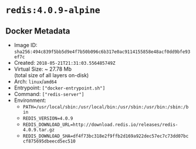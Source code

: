 # `redis:4.0.9-alpine`

## Docker Metadata

- Image ID: `sha256:494c839f5bb5d9e4f7b50b096c6b317e0ac9114155858e48acf0dd9bfe93ef7c`
- Created: `2018-05-21T21:31:03.556485749Z`
- Virtual Size: ~ 27.78 Mb  
  (total size of all layers on-disk)
- Arch: `linux`/`amd64`
- Entrypoint: `["docker-entrypoint.sh"]`
- Command: `["redis-server"]`
- Environment:
  - `PATH=/usr/local/sbin:/usr/local/bin:/usr/sbin:/usr/bin:/sbin:/bin`
  - `REDIS_VERSION=4.0.9`
  - `REDIS_DOWNLOAD_URL=http://download.redis.io/releases/redis-4.0.9.tar.gz`
  - `REDIS_DOWNLOAD_SHA=df4f73bc318e2f9ffb2d169a922dec57ec7c73dd07bccf875695dbeecd5ec510`
